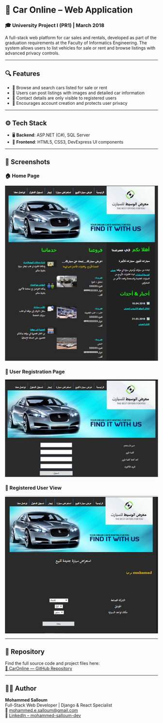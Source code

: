 # 🚗 Car Online – Web Application

### 🎓 University Project I (PR1) | March 2018

A full-stack web platform for car sales and rentals, developed as part of the graduation requirements at the Faculty of Informatics Engineering. The system allows users to list vehicles for sale or rent and browse listings with advanced privacy controls.

---

## 🔍 Features

- 🔎 Browse and search cars listed for sale or rent  
- 📝 Users can post listings with images and detailed car information  
- 🔐 Contact details are only visible to registered users  
- 🧾 Encourages account creation and protects user privacy  

---

## ⚙️ Tech Stack

- 🖥️ **Backend**: ASP.NET (C#), SQL Server  
- 🎨 **Frontend**: HTML5, CSS3, DevExpress UI components  

---

## 📸 Screenshots

### 🏠 Home Page  
![Homepage](Screenshots/home-page.png)

### 📝 User Registration Page  
![Signup](Screenshots/signup-page.png)

### 👤 Registered User View  
![Registered User](Screenshots/registered-user-view.png)

---

## 📂 Repository


Find the full source code and project files here:  
[🔗 CarOnline — GitHub Repository](https://github.com/mohammed-salloum/CarOnline)


---

## 👨‍💻 Author

**Mohammed Salloum**  
Full-Stack Web Developer | Django & React Specialist  
📧 mohammed.e.salloum@gmail.com  
🔗 [LinkedIn – mohammed-salloum-dev](https://linkedin.com/in/mohammed-salloum-dev)
